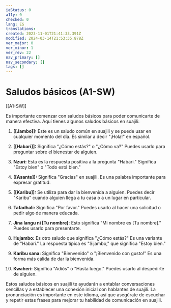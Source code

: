 ```yaml
---
iaStatus: 0
a11y: 0
checked: 0
lang: ES
translations: 
created: 2023-11-01T21:41:33.391Z
modified: 2024-03-14T21:53:35.878Z
ver_major: 0
ver_minor: 1
ver_rev: 22
nav_primary: []
nav_secondary: []
tags: []
---
```

# Saludos básicos (A1-SW)

[[A1-SW]]

Es importante comenzar con saludos básicos para poder comunicarte de manera efectiva. Aquí tienes algunos saludos básicos en suajili:

1. **[[Jambo]]:** Este es un saludo común en suajili y se puede usar en cualquier momento del día. Es similar a decir "¡Hola!" en español.
    
2. **[[Habari]]:** Significa "¿Cómo estás?" o "¿Cómo va?" Puedes usarlo para preguntar sobre el bienestar de alguien.
    
3. **Nzuri:** Esta es la respuesta positiva a la pregunta "Habari." Significa "Estoy bien" o "Todo está bien."
    
4. **[[Asante]]:** Significa "Gracias" en suajili. Es una palabra importante para expresar gratitud.
    
5. **[[Karibu]]:** Se utiliza para dar la bienvenida a alguien. Puedes decir "Karibu" cuando alguien llega a tu casa o a un lugar en particular.
    
6. **Tafadhali:** Significa "Por favor." Puedes usarlo al hacer una solicitud o pedir algo de manera educada.
    
7. **Jina langu ni [Tu nombre]:** Esto significa "Mi nombre es [Tu nombre]." Puedes usarlo para presentarte.
    
8. **Hujambo:** Es otro saludo que significa "¿Cómo estás?" Es una variante de "Habari." La respuesta típica es "Sijambo," que significa "Estoy bien."
    
9. **Karibu sana:** Significa "Bienvenido" o "¡Bienvenido con gusto!" Es una forma más cálida de dar la bienvenida.
    
10. **Kwaheri:** Significa "Adiós" o "Hasta luego." Puedes usarlo al despedirte de alguien.
    

Estos saludos básicos en suajili te ayudarán a entablar conversaciones sencillas y a establecer una conexión inicial con hablantes de suajili. La pronunciación es importante en este idioma, así que asegúrate de escuchar y repetir estas frases para mejorar tu habilidad de comunicación en suajili.
